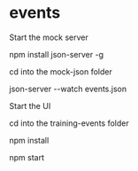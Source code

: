 # events

Start the mock server
 
 npm install json-server -g
 
 cd into the mock-json folder
 
 json-server --watch events.json
 
 
 Start the UI
 
 cd into the training-events folder
 
 npm install
 
 npm start
